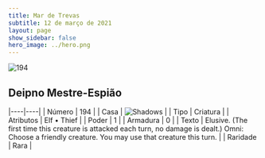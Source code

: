 ```yaml
---
title: Mar de Trevas
subtitle: 12 de março de 2021
layout: page
show_sidebar: false
hero_image: ../hero.png
---
```


![194](https://cdn.keyforgegame.com/media/card_front/pt/496_194_M3P2FVHP7MC_pt.png)

## Deipno Mestre-Espião

|----|----|
| Número | 194 |
| Casa | ![Shadows](https://archonarcana.com/images/thumb/e/ee/Shadows.png/22px-Shadows.png "Sombras") |
| Tipo | Criatura |
| Atributos | Elf • Thief |
| Poder | 1 |
| Armadura | 0 |
| Texto | Elusive. (The first time this creature is attacked each turn, no damage is dealt.)  Omni: Choose a friendly creature. You may use that creature this turn. |
| Raridade | Rara |
